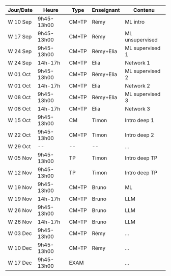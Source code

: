 | Jour/Date | Heure       | Type        | Enseignant | Contenu |
|-----------|-------------|-------------|------------|------------|
| W 10 Sep   | 9h45-13h00     | CM+TP          | Rémy       | ML intro |
| W 17 Sep   | 9h45-13h00     | CM+TP          | Rémy       | ML unsupervised |
| W 24 Sep   | 9h45-13h00     | CM+TP          | Rémy+Elia       | ML supervised 1 |
| W 24 Sep   | 14h-17h     | CM+TP          | Elia       | Network 1 |
| W 01 Oct   | 9h45-13h00     | CM+TP          | Rémy+Elia       | ML supervised 2 |
| W 01 Oct   | 14h-17h      | CM+TP          | Elia       | Network 2 |
| W 08 Oct   | 9h45-13h00     | CM+TP          | Rémy+Elia       | ML supervised 3 |
| W 08 Oct   | 14h-17h      | CM+TP          | Elia       | Network 3 |
| W 15 Oct   | 9h45-13h00     | CM          | Timon       | Intro deep 1 |
| W 22 Oct   | 9h45-13h00     | CM+TP          | Timon       | Intro deep 2  |
| W 29 Oct   | --     | --         | --      | ... |
| W 05 Nov   | 9h45-13h00     | TP          | Timon       | Intro deep TP |
| W 12 Nov   | 9h45-13h00     | TP          | Timon       | Intro deep TP |
| W 19 Nov   | 9h45-13h00     | CM+TP          | Bruno       | ML |
| W 19 Nov   | 14h-17h      | CM+TP          | Bruno       | LLM |
| W 26 Nov   | 9h45-13h00     | CM+TP          | Bruno       | LLM |
| W 26 Nov   | 14h-17h     | CM+TP          | Bruno       | LLM |
| W 03 Dec   | 9h45-13h00     | CM+TP          | Rémy       | ... |
| W 10 Dec   | 9h45-13h00     | CM+TP          | Rémy       | ... |
| W 17 Dec   | 9h45-13h00     | EXAM          |        | ... |
